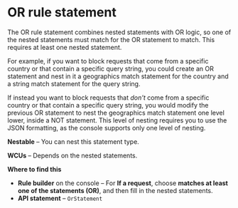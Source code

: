 # OR rule statement<a name="waf-rule-statement-type-or"></a>

The OR rule statement combines nested statements with OR logic, so one of the nested statements must match for the OR statement to match\. This requires at least one nested statement\. 

For example, if you want to block requests that come from a specific country or that contain a specific query string, you could create an OR statement and nest in it a geographics match statement for the country and a string match statement for the query string\. 

If instead you want to block requests that *don't* come from a specific country or that contain a specific query string, you would modify the previous OR statement to nest the geographics match statement one level lower, inside a NOT statement\. This level of nesting requires you to use the JSON formatting, as the console supports only one level of nesting\.

**Nestable** – You can nest this statement type\. 

**WCUs** – Depends on the nested statements\.

**Where to find this**
+ **Rule builder** on the console – For **If a request**, choose **matches at least one of the statements \(OR\)**, and then fill in the nested statements\. 
+ **API statement** – `OrStatement`